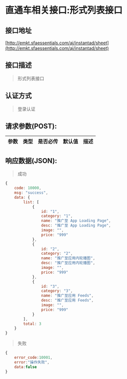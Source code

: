 # 直通车相关接口:形式列表接口

## 接口地址

[http://emkt.sfaessentials.com/aj/instantad/sheet](http://emkt.sfaessentials.com/aj/instantad/sheet)

## 接口描述

> 形式列表接口

## 认证方式

> 登录认证

## 请求参数(POST):

| 参数 | 类型| 是否必传 | 默认值 |  描述 | 
| ---- | ---- | ----- | ----- | ----- | 


## 响应数据(JSON):
> 成功

```javascript
{
    code: 10000,
    msg: "success",
    data: {
        list: [
            {
                id: "1",
                category: "1",
                name: "推广至 App Loading Page",
                desc: "推广至 App Loading Page",
                image: "",
                price: "999"
            },
            {
                id: "2",
                category: "2",
                name: "推广至应用内轮播图",
                desc: "推广至应用内轮播图",
                image: "",
                price: "999"
            },
            {
                id: "3",
                category: "3",
                name: "推广至应用 Feeds",
                desc: "推广至应用 Feeds",
                image: "",
                price: "999"
            }
        ],
        total: 3
    }
}
```
> 失败 

```javascript
{
    error_code:10001,
    error:"操作失败",
    data:false
}
```